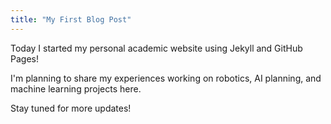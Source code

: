 ```yaml
---
title: "My First Blog Post"
---
```


Today I started my personal academic website using Jekyll and GitHub Pages! 

I'm planning to share my experiences working on robotics, AI planning, and machine learning projects here.

Stay tuned for more updates!
